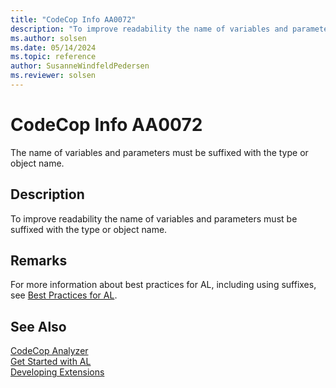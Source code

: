 ```yaml
---
title: "CodeCop Info AA0072"
description: "To improve readability the name of variables and parameters must be suffixed with the type or object name."
ms.author: solsen
ms.date: 05/14/2024
ms.topic: reference
author: SusanneWindfeldPedersen
ms.reviewer: solsen
---
```

[//]: # (START>DO_NOT_EDIT)
[//]: # (IMPORTANT:Do not edit any of the content between here and the END>DO_NOT_EDIT.)
[//]: # (Any modifications should be made in the .xml files in the ModernDev repo.)
# CodeCop Info AA0072
The name of variables and parameters must be suffixed with the type or object name.

## Description
To improve readability the name of variables and parameters must be suffixed with the type or object name.

[//]: # (IMPORTANT: END>DO_NOT_EDIT)

## Remarks

For more information about best practices for AL, including using suffixes, see [Best Practices for AL](../../compliance/apptest-bestpracticesforalcode.md).

## See Also  
[CodeCop Analyzer](codecop.md)  
[Get Started with AL](../devenv-get-started.md)  
[Developing Extensions](../devenv-dev-overview.md)  